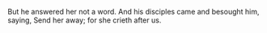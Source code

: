 But he answered her not a word. And his disciples came and besought him, saying, Send her away; for she crieth after us.
